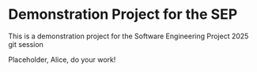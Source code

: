# Demonstration Project for the SEP
This is a demonstration project for the Software Engineering Project 2025 git session

Placeholder, Alice, do your work!
